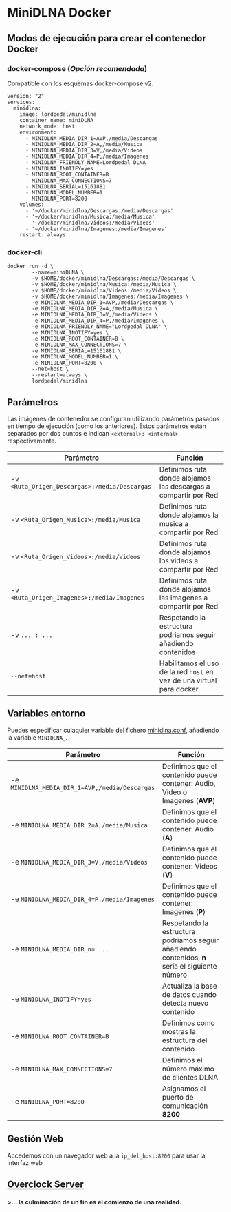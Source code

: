 # MiniDLNA Docker

## Modos de ejecución para crear el contenedor Docker

### docker-compose (*Opción recomendada*)

Compatible con los esquemas docker-compose v2.

```
version: "2"
services:
  minidlna:
    image: lordpedal/minidlna
    container_name: miniDLNA
    network_mode: host
    environment:
      - MINIDLNA_MEDIA_DIR_1=AVP,/media/Descargas
      - MINIDLNA_MEDIA_DIR_2=A,/media/Musica
      - MINIDLNA_MEDIA_DIR_3=V,/media/Videos
      - MINIDLNA_MEDIA_DIR_4=P,/media/Imagenes
      - MINIDLNA_FRIENDLY_NAME=Lordpedal DLNA
      - MINIDLNA_INOTIFY=yes
      - MINIDLNA_ROOT_CONTAINER=B
      - MINIDLNA_MAX_CONNECTIONS=7
      - MINIDLNA_SERIAL=15161881
      - MINIDLNA_MODEL_NUMBER=1
      - MINIDLNA_PORT=8200
    volumes:
      - '~/docker/minidlna/Descargas:/media/Descargas'
      - '~/docker/minidlna/Musica:/media/Musica'
      - '~/docker/minidlna/Videos:/media/Videos'
      - '~/docker/minidlna/Imagenes:/media/Imagenes'
    restart: always
```

### docker-cli

```
docker run -d \
        --name=miniDLNA \
        -v $HOME/docker/minidlna/Descargas:/media/Descargas \
        -v $HOME/docker/minidlna/Musica:/media/Musica \
        -v $HOME/docker/minidlna/Videos:/media/Videos \
        -v $HOME/docker/minidlna/Imagenes:/media/Imagenes \
        -e MINIDLNA_MEDIA_DIR_1=AVP,/media/Descargas \
        -e MINIDLNA_MEDIA_DIR_2=A,/media/Musica \
        -e MINIDLNA_MEDIA_DIR_3=V,/media/Videos \
        -e MINIDLNA_MEDIA_DIR_4=P,/media/Imagenes \
        -e MINIDLNA_FRIENDLY_NAME="Lordpedal DLNA" \
        -e MINIDLNA_INOTIFY=yes \
        -e MINIDLNA_ROOT_CONTAINER=B \
        -e MINIDLNA_MAX_CONNECTIONS=7 \
        -e MINIDLNA_SERIAL=15161881 \
        -e MINIDLNA_MODEL_NUMBER=1 \
        -e MINIDLNA_PORT=8200 \
        --net=host \
        --restart=always \
        lordpedal/minidlna
```

## Parámetros

Las imágenes de contenedor se configuran utilizando parámetros pasados en tiempo de ejecución (como los anteriores). 
Estos parámetros están separados por dos puntos e indican ``<external>: <internal>`` respectivamente. 

| Parámetro | Función |
| ------ | ------ |
| -v ``<Ruta_Origen_Descargas>:/media/Descargas`` | Definimos ruta donde alojamos las descargas a compartir por Red |
| -v ``<Ruta_Origen_Musica>:/media/Musica`` | Definimos ruta donde alojamos la musica a compartir por Red |
| -v ``<Ruta_Origen_Videos>:/media/Videos`` | Definimos ruta donde alojamos los videos a compartir por Red |
| -v ``<Ruta_Origen_Imagenes>:/media/Imagenes`` | Definimos ruta donde alojamos las imagenes a compartir por Red |
| -v ``... : ...`` | Respetando la estructura podriamos seguir añadiendo contenidos |
| ``--net=host`` | Habilitamos el uso de la red ``host`` en vez de una virtual para docker |

## Variables entorno

Puedes especificar culaquier variable del fichero [minidlna.conf](http://manpages.ubuntu.com/manpages/raring/man5/minidlna.conf.5.html), añadiendo la variable ``MINIDLNA_``.

| Parámetro | Función |
| ------ | ------ |
| -e ``MINIDLNA_MEDIA_DIR_1=AVP,/media/Descargas`` | Definimos que el contenido puede contener: Audio, Video o Imagenes (**AVP**) |
| -e ``MINIDLNA_MEDIA_DIR_2=A,/media/Musica`` | Definimos que el contenido puede contener: Audio (**A**) |
| -e ``MINIDLNA_MEDIA_DIR_3=V,/media/Videos`` | Definimos que el contenido puede contener: Videos (**V**) |
| -e ``MINIDLNA_MEDIA_DIR_4=P,/media/Imagenes`` | Definimos que el contenido puede contener: Imagenes (**P**) |
| -e ``MINIDLNA_MEDIA_DIR_n= ...`` | Respetando la estructura podriamos seguir añadiendo contenidos, **n** sería el siguiente número |
| -e ``MINIDLNA_INOTIFY=yes`` | Actualiza la base de datos cuando detecta nuevo contenido |
| -e ``MINIDLNA_ROOT_CONTAINER=B`` | Definimos como mostras la estructura del contenido |
| -e ``MINIDLNA_MAX_CONNECTIONS=7`` | Definimos el número máximo de clientes DLNA |
| -e ``MINIDLNA_PORT=8200`` | Asignamos el puerto de comunicación **8200** |

## Gestión Web

Accedemos con un navegador web a la ``ip_del_host:8200`` para usar la interfaz web

## [Overclock Server](https://lordpedal.github.io)

#### >... la culminación de un fin es el comienzo de una realidad.
